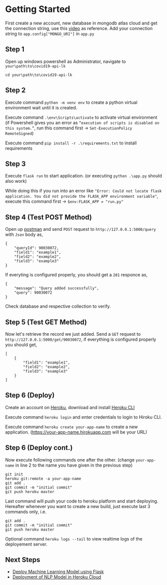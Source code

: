 # Getting Started

First create a new account, new database in mongodb atlas cloud and get the connection string, use this [video](https://www.youtube.com/watch?v=jzZwarOxNCA) as reference. Add your connection string to `app.config["MONGO_URI"]` in `app.py`

## Step 1

Open up windows powershell as Administrator, navigate to `your\path\to\covid19-api-lk`
```
cd your\path\to\covid19-api-lk
```
## Step 2

Execute command `python -m venv env` to create a python virtual environment wait until it is created.

Execute command `.\env\Scripts\activate` to activate virtual environment (if Powershell gives you an error as `“execution of scripts is disabled on this system.”`, run this command first -> `Set-ExecutionPolicy RemoteSigned`)

Execute command `pip install -r .\requirements.txt` to install requirements

## Step 3

Execute `flask run` to start application. (or executing  `python .\app.py` should also work)

While doing this if you run into an error like `"Error: Could not locate flask application. You did not provide the FLASK_APP environment variable"`, execute this command first -> `$env:FLASK_APP = "run.py"`

## Step 4 (Test POST Method)

Open up [postman](https://chrome.google.com/webstore/detail/tabbed-postman-rest-clien/coohjcphdfgbiolnekdpbcijmhambjff?hl=en) and send `POST` request to `http://127.0.0.1:5000/query` with `Json` body as,

```
{
    "queryId": 90030072,
    "field1": "example1",
    "field2": "example2",
    "field3": "example3"
}
```
If everyting is configured properly, you should get a `201` responce as,
```
{
    "message": "Query added successfully",
    "query": 90030072
}
```
Check database and respective collection to verify.
## Step 5 (Test GET Method)

Now let's retrieve the record we just added. Send a `GET` request to `http://127.0.0.1:5000/get/90030072`, if everything is configured properly you should get,
```
[
    {
        "field1": "example1",
        "field2": "example2",
        "field3": "example3"
    }
]
```
## Step 6 (Deploy)

Create an account on [Heroku](https://signup.heroku.com/login), download and install [Heroku CLI](https://devcenter.heroku.com/articles/heroku-cli)

Execute command `heroku login` and enter credentials to login to Hiroku CLI.

Execute command `heroku create your-app-name` to create a new application. (https://your-app-name.hirokuapp.com will be your URL)

## Step 6 (Deploy cont.)
Now execute following commands one after the other. (change `your-app-name` in line 2 to the name you have given in the previous step)
```
git init
heroku git:remote -a your-app-name
git add .
git commit -m "initial commit"
git push heroku master
```
Last command will push your code to heroku platform and start deploying. Hereafter whenever you want to create a new build, just execute last 3 commands only, i.e.
```
git add .
git commit -m "initial commit"
git push heroku master
```

Optional command `heroku logs --tail` to view realtime logs of the deployement server.

## Next Steps
* [Deploy Machine Learning Model using Flask](https://www.youtube.com/watch?v=UbCWoMf80PY)
* [Deployment of NLP Model in Heroku Cloud](https://www.youtube.com/watch?v=1umQhC2iWdY)
